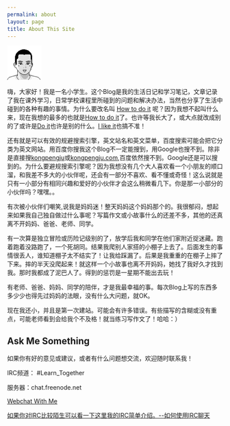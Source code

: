 ```yaml
---
permalink: about
layout: page
title: About This Site
---
```


<img src="/images/tiantian.png" height="80" width="80" class="inline-left" title="Tian Tian" alt="Tian Tian" />

嗨，大家好！我是一名小学生。这个Blog是我的生活日记和学习笔记，文章记录了我在课外学习，日常学校课程里所碰到的问题和解决办法，当然也分享了生活中碰到的各种有趣的事情。为什么要改名叫 [How to do it](https://kongpengju.com/) 呢？因为我想不起叫什么来，现在我想的最多的也就是[How to do it](https://kongpengju.com/)了。也许等我长大了，或大点就改成别的了或许是[Do it](https://kongpengju.com/)也许是别的什么。[I like it](https://kongpengju.com/)也搞不准！

还有就是可以有效的规避搜索引擎，英文站名和英文菜单，百度搜索可能会把它分类为英文网站。用百度你搜我这个Blog不一定能搜到，用Google也搜不到。除非是直接搜[kongpengju](https://kongpengju.com/)或[kongpengju.com](https://kongpengju.com/),百度依然搜不到。Google还是可以搜到的。为什么要避规搜索引擎呢？因为我想没有几个大人喜欢看一个小朋友的顺口溜，和我差不多大的小伙伴呢，还会有一部分不喜欢、看不懂或奇怪！这么说就是只有一小部分有相同兴趣和爱好的小伙伴才会这么稍微看几下。你是那一小部分的小伙伴吗？嘿嘿。。

有次被小伙伴们嘲笑,说我是妈妈迷！整天妈妈这个妈妈那个的。我很郁闷，想起来如果我自己独自做过什么事呢？写篇作文或小故事什么的还差不多，其他的还真离不开妈妈、爸爸、老师、同学。

有一次算是独立冒险或历险记级别的了，放学后我和同学在他们家附近捉迷藏。跑着跑着没路跑了，一个死胡同。结果我爬别人家搭的小棚子上去了。后面发生的事情很丢人，谁知道棚子太不结实了！让我给踩漏了。后果是我重重的在棚子上摔了下来。摔的半天没爬起来！就这样一个小故事也离不开妈妈，她找了我好久才找到我。那时我都成了泥巴人了。得到的惩罚是一星期不能出去玩！

有老师、爸爸、妈妈、同学的陪伴，才是我最幸福的事。每次Blog上写的东西多多少少也得先过妈妈的法眼，没有什么大问题，就OK。

现在我还小，并且是第一次建站。可能会有许多错误。有些描写的含糊或没有重点，可能老师看到会给我个不及格！就当练习写作文了！哈哈：）

## Ask Me Something

如果你有好的意见或建议，或者有什么问题想交流，欢迎随时联系我！

IRC频道： #Learn_Together

服务器：chat.freenode.net

[Webchat With Me](https://webchat.freenode.net/#Learn_Together)

[如果你对IRC比较陌生可以看一下这里我的IRC简单介绍。--如何使用IRC聊天](https://kongpengju.com/blog/2019/07/18/irc-chat-with-me/)

